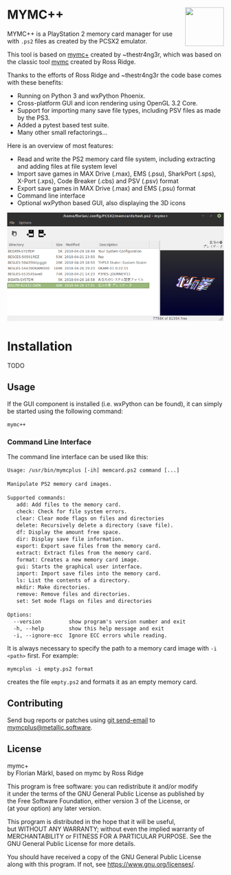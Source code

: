 # MYMC++ <img align="right" width="90" height="90" src="https://upload.wikimedia.org/wikipedia/commons/thumb/1/1f/Python_logo_01.svg/2048px-Python_logo_01.svg.png">

MYMC++ is a PlayStation 2 memory card manager for use with
`.ps2` files as created by the PCSX2 emulator.

This tool is based on [mymc+](https://sr.ht/~thestr4ng3r/mymcplus/)
created by ~thestr4ng3r, which was based on the classic tool [mymc](http://www.csclub.uwaterloo.ca:11068/mymc/) created by Ross Ridge.

Thanks to the efforts of Ross Ridge and ~thestr4ng3r the code base comes with these benefits:
* Running on Python 3 and wxPython Phoenix.
* Cross-platform GUI and icon rendering using OpenGL 3.2 Core.
* Support for importing many save file types, including PSV files as made by the PS3.
* Added a pytest based test suite.
* Many other small refactorings...

Here is an overview of most features:

* Read and write the PS2 memory card file system, including extracting and adding files at file system level
* Import save games in MAX Drive (.max), EMS (.psu), SharkPort (.sps), X-Port (.xps), Code Breaker (.cbs) and PSV (.psv) format
* Export save games in MAX Drive (.max) and EMS (.psu) format
* Command line interface
* Optional wxPython based GUI, also displaying the 3D icons

![Screenshot](screenshot.png)

# Installation 
TODO

## Usage

If the GUI component is installed (i.e. wxPython can be found), it can
simply be started using the following command:

```
mymc++
```

### Command Line Interface

The command line interface can be used like this:

```
Usage: /usr/bin/mymcplus [-ih] memcard.ps2 command [...]

Manipulate PS2 memory card images.

Supported commands:
   add: Add files to the memory card.
   check: Check for file system errors.
   clear: Clear mode flags on files and directories
   delete: Recursively delete a directory (save file).
   df: Display the amount free space.
   dir: Display save file information.
   export: Export save files from the memory card.
   extract: Extract files from the memory card.
   format: Creates a new memory card image.
   gui: Starts the graphical user interface.
   import: Import save files into the memory card.
   ls: List the contents of a directory.
   mkdir: Make directories.
   remove: Remove files and directories.
   set: Set mode flags on files and directories

Options:
  --version         show program's version number and exit
  -h, --help        show this help message and exit
  -i, --ignore-ecc  Ignore ECC errors while reading.
```

It is always necessary to specify the path to a memory card image
with `-i <path>` first. For example:

```
mymcplus -i empty.ps2 format
```

creates the file `empty.ps2` and formats it as an empty memory card.

## Contributing

Send bug reports or patches using [git send-email](https://git-send-email.io/)
to mymcplus@metallic.software.

## License

mymc+  
by Florian Märkl, based on mymc by Ross Ridge

This program is free software: you can redistribute it and/or modify  
it under the terms of the GNU General Public License as published by  
the Free Software Foundation, either version 3 of the License, or  
(at your option) any later version.

This program is distributed in the hope that it will be useful,  
but WITHOUT ANY WARRANTY; without even the implied warranty of  
MERCHANTABILITY or FITNESS FOR A PARTICULAR PURPOSE.  See the  
GNU General Public License for more details.

You should have received a copy of the GNU General Public License  
along with this program.  If not, see <https://www.gnu.org/licenses/>.
